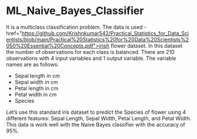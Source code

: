# ML_Naive_Bayes_Classifier

It is a multiclass classification problem. The data is used - 
href="https://github.com/Krishnkumar542/Practical_Statistics_for_Data_Scientists/blob/main/Practical%20Statistics%20for%20Data%20Scientists%2050%20Essential%20Concepts.pdf">irish flower dataset</a>. In this dataset the number of observations for each class is balanced. There are 210 observations with 4 input variables and 1 output variable. The variable names are as follows:

- Sepal length in cm
- Sepal width in cm
- Petal length in cm
- Petal width in cm
- Species

Let’s use this standard iris dataset to predict the Species of flower using 4 different features: Sepal Length, Sepal Width, Petal Length, and Petal Width. This data is work well with the Naive Bayes classifier with the accuracy of 95%.
